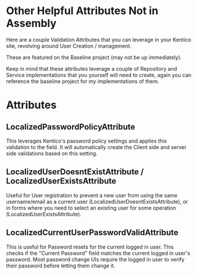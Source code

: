 # Other Helpful Attributes Not in Assembly
Here are a couple Validation Attributes that you can leverage in your Kentico site, revolving around User Creation / management.

These are featured on the Baseline project (may not be up immediately).

Keep in mind that these attributes leverage a couple of Repository and Service implementations that you yourself will need to create, again you can reference the baseline project for my implementations of them.

# Attributes
## LocalizedPasswordPolicyAttribute
This leverages Kentico's password policy settings and applies this validation to the field.  It will automatically create the Client side and server side validations based on this setting.

## LocalizedUserDoesntExistAttribute / LocalizedUserExistsAttribute
Useful for User registration to prevent a new user from using the same username/email as a current user (LocalizedUserDoesntExistsAttribute), or in forms where you need to select an existing user for some operation (LocalizedUserExistsAttribute).

## LocalizedCurrentUserPasswordValidAttribute
This is useful for Password resets for the current logged in user.  This checks if the "Current Password" field matches the current logged in user's password.  Most password change UIs require the logged in user to verify their password before letting them change it.